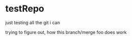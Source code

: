 testRepo
========

just testing all the git i can

trying to figure out, how this branch/merge foo does work
